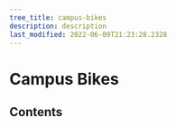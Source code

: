 ```yaml
---
tree_title: campus-bikes
description: description
last_modified: 2022-06-09T21:23:28.2328
---
```


# Campus Bikes

## Contents
